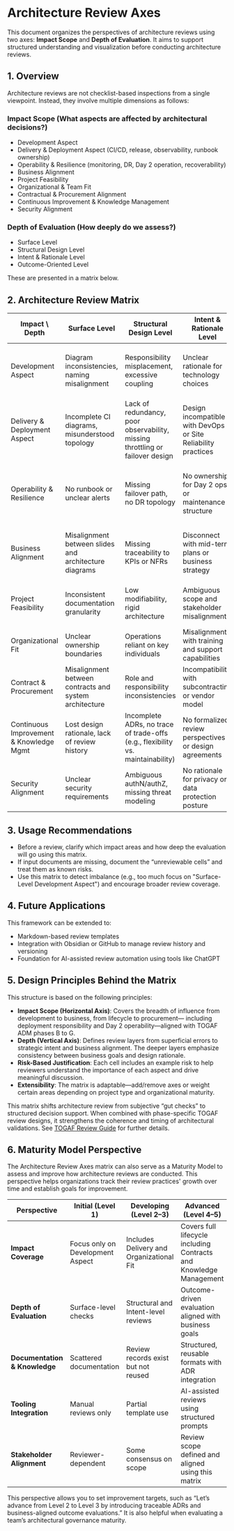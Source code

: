 # Architecture Review Axes

This document organizes the perspectives of architecture reviews using two axes: **Impact Scope** and **Depth of Evaluation**. It aims to support structured understanding and visualization before conducting architecture reviews.

## 1. Overview

Architecture reviews are not checklist-based inspections from a single viewpoint. Instead, they involve multiple dimensions as follows:

### Impact Scope (What aspects are affected by architectural decisions?)

* Development Aspect
* Delivery & Deployment Aspect (CI/CD, release, observability, runbook ownership)
* Operability & Resilience (monitoring, DR, Day 2 operation, recoverability)
* Business Alignment
* Project Feasibility
* Organizational & Team Fit
* Contractual & Procurement Alignment
* Continuous Improvement & Knowledge Management
* Security Alignment

### Depth of Evaluation (How deeply do we assess?)

* Surface Level
* Structural Design Level
* Intent & Rationale Level
* Outcome-Oriented Level

These are presented in a matrix below.

## 2. Architecture Review Matrix

| Impact \ Depth | Surface Level | Structural Design Level | Intent & Rationale Level | Outcome-Oriented Level | Risk Examples When Missed |
|----------------|---------------|--------------------------|--------------------------|-------------------------|-----------------------------|
| Development Aspect | Diagram inconsistencies, naming misalignment | Responsibility misplacement, excessive coupling | Unclear rationale for technology choices | Misalignment with developer experience or team structure | Rework during implementation, accumulation of technical debt |
| Delivery & Deployment Aspect | Incomplete CI diagrams, misunderstood topology | Lack of redundancy, poor observability, missing throttling or failover design | Design incompatible with DevOps or Site Reliability practices | Poor MTTR, lacking observability metrics | Production failures, release delays |
| Operability & Resilience | No runbook or unclear alerts | Missing failover path, no DR topology | No ownership for Day 2 ops or maintenance structure | Poor MTTR, system fails after failover, unclear escalation paths | DR failure, incident escalation delays, post-release operation collapse |
| Business Alignment | Misalignment between slides and architecture diagrams | Missing traceability to KPIs or NFRs | Disconnect with mid-term plans or business strategy | Execution architecture does not realize stated business vision | Inability to justify to executives, failed investment |
| Project Feasibility | Inconsistent documentation granularity | Low modifiability, rigid architecture | Ambiguous scope and stakeholder misalignment | Underlying cause of schedule or budget overruns | Delays, scope creep |
| Organizational Fit | Unclear ownership boundaries | Operations reliant on key individuals | Misalignment with training and support capabilities | Black-box systems, high personnel dependency | Failed transition to operations, fragile maintenance |
| Contract & Procurement | Misalignment between contracts and system architecture | Role and responsibility inconsistencies | Incompatibility with subcontracting or vendor model | Unclear risk allocation and accountability | Contract breaches, blame shifting |
| Continuous Improvement & Knowledge Mgmt | Lost design rationale, lack of review history | Incomplete ADRs, no trace of trade-offs (e.g., flexibility vs. maintainability) | No formalized review perspectives or design agreements | Poor knowledge base or repository | Hard to re-review, no room for iterative improvement |
| Security Alignment | Unclear security requirements | Ambiguous authN/authZ, missing threat modeling | No rationale for privacy or data protection posture | Inability to explain during critical incident | Data breaches, compliance violations, loss of trust |

## 3. Usage Recommendations

* Before a review, clarify which impact areas and how deep the evaluation will go using this matrix.
* If input documents are missing, document the “unreviewable cells” and treat them as known risks.
* Use this matrix to detect imbalance (e.g., too much focus on "Surface-Level Development Aspect") and encourage broader review coverage.

## 4. Future Applications

This framework can be extended to:

* Markdown-based review templates
* Integration with Obsidian or GitHub to manage review history and versioning
* Foundation for AI-assisted review automation using tools like ChatGPT

## 5. Design Principles Behind the Matrix

This structure is based on the following principles:

- **Impact Scope (Horizontal Axis)**: Covers the breadth of influence from development to business, from lifecycle to procurement— including deployment responsibility and Day 2 operability—aligned with TOGAF ADM phases B to G.
- **Depth (Vertical Axis)**: Defines review layers from superficial errors to strategic intent and business alignment. The deeper layers emphasize consistency between business goals and design rationale.
- **Risk-Based Justification**: Each cell includes an example risk to help reviewers understand the importance of each aspect and drive meaningful discussion.
- **Extensibility**: The matrix is adaptable—add/remove axes or weight certain areas depending on project type and organizational maturity.

This matrix shifts architecture review from subjective “gut checks” to structured decision support. When combined with phase-specific TOGAF review designs, it strengthens the coherence and timing of architectural validations. See [TOGAF Review Guide](./togaf-review-guide.md) for further details.


## 6. Maturity Model Perspective

The Architecture Review Axes matrix can also serve as a Maturity Model to assess and improve how architecture reviews are conducted. This perspective helps organizations track their review practices' growth over time and establish goals for improvement.

| Perspective | Initial (Level 1) | Developing (Level 2–3) | Advanced (Level 4–5) |
|-------------|-------------------|-------------------------|------------------------|
| **Impact Coverage** | Focus only on Development Aspect | Includes Delivery and Organizational Fit | Covers full lifecycle including Contracts and Knowledge Management |
| **Depth of Evaluation** | Surface-level checks | Structural and Intent-level reviews | Outcome-driven evaluation aligned with business goals |
| **Documentation & Knowledge** | Scattered documentation | Review records exist but not reused | Structured, reusable formats with ADR integration |
| **Tooling Integration** | Manual reviews only | Partial template use | AI-assisted reviews using structured prompts |
| **Stakeholder Alignment** | Reviewer-dependent | Some consensus on scope | Review scope defined and aligned using this matrix |

This perspective allows you to set improvement targets, such as “Let’s advance from Level 2 to Level 3 by introducing traceable ADRs and business-aligned outcome evaluations.” It is also helpful when evaluating a team’s architectural governance maturity.
